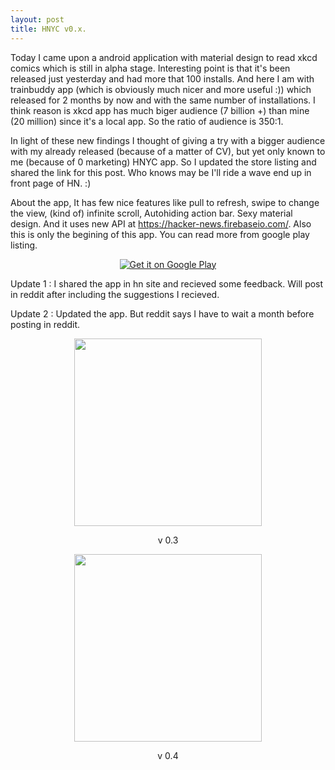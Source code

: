 ```yaml
---
layout: post
title: HNYC v0.x.
---
```


Today I came upon a android application with material design to read xkcd comics which is still in alpha stage. Interesting point is that it's been released just yesterday and had more that 100 installs. And here I am with trainbuddy app (which is obviously much nicer and more useful :)) which released for 2 months by now and with the same number of installations. I think reason is xkcd app has much biger audience (7 billion +) than mine (20 million) since it's a local app. So the ratio of audience is 350:1.

In light of these new findings I thought of giving a try with a bigger audience with my already released (because of a matter of CV), but yet only known to me (because of 0 marketing) HNYC app. So I updated the store listing and shared the link for this post. Who knows may be I'll ride a wave end up in front page of HN. :)

About the app, It has few nice features like pull to refresh, swipe to change the view, (kind of) infinite scroll, Autohiding action bar. Sexy material design. And it uses new API at https://hacker-news.firebaseio.com/. Also this is only the begining of this app. You can read more from google play listing.

<div align="center"> <a href="https://play.google.com/store/apps/details?id=com.kasungamlath.hackernews">
  <img alt="Get it on Google Play"
       src="https://developer.android.com/images/brand/en_generic_rgb_wo_60.png" />
</a>
</div>

Update 1 : I shared the app in hn site and recieved some feedback. Will post in reddit after including the suggestions I recieved.

Update 2 : Updated the app. But reddit says I have to wait a month before posting in reddit.

<!-- <div align="center"><img src="{{ site.baseurl }}/assets/hnyc.png" style="width: 400px;></div> -->
<div align="center"><img src="{{ site.baseurl }}/assets/hnyc_framed_v03.png" style="width: 300px;"></br><p>v 0.3</p></div>
<div align="center"><img src="{{ site.baseurl }}/assets/hnyc_framed_v04.png" style="width: 300px;"></br><p>v 0.4</p></div>
